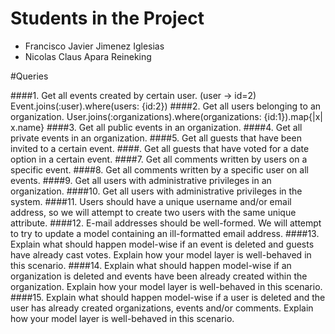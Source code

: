 # Students in the Project
    
* Francisco Javier Jimenez Iglesias
* Nicolas Claus Apara Reineking

#Queries

####1. Get all events created by certain user.   (user -> id=2)
Event.joins(:user).where(users: {id:2})
####2. Get all users belonging to an organization.
User.joins(:organizations).where(organizations: {id:1}).map{|x| x.name}
####3. Get all public events in an organization.
####4. Get all private events in an organization.
####5. Get all guests that have been invited to a certain event.
####. Get all guests that have voted for a date option in a certain event.
####7. Get all comments written by users on a specific event.
####8. Get all comments written by a specific user on all events.
####9. Get all users with administrative privileges in an organization.
####10. Get all users with administrative privileges in the system.
####11. Users should have a unique username and/or email address, so we will attempt to create two users with the same unique attribute.
####12. E-mail addresses should be well-formed. We will attempt to try to update a model containing an ill-formatted email address.
####13. Explain what should happen model-wise if an event is deleted and guests have already cast votes. Explain how your model layer is well-behaved in this scenario.
####14. Explain what should happen model-wise if an organization is deleted and events have been already created within the organization. Explain how your model layer is well-behaved in this scenario.
####15. Explain what should happen model-wise if a user is deleted and the user has already created organizations, events and/or comments. Explain how your model layer is well-behaved in this scenario.